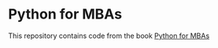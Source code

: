 # Python for MBAs
This repository contains code from the book [Python for MBAs](https://www.pythonformbas.com/)